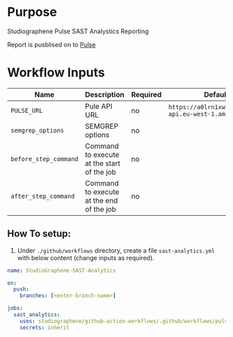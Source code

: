 # Purpose

Studiographene Pulse SAST Analystics Reporting

Report is pusblised on to [Pulse](https://pulse.studiographene.com)

# Workflow Inputs

| Name                  | Description                                | Required | Default                                                  |
| --------------------- | ------------------------------------------ | -------- | -------------------------------------------------------- |
| `PULSE_URL`           | Pule API URL                               | no       | `https://a0lrn1xwl4.execute-api.eu-west-1.amazonaws.com` |
| `semgrep_options`     | SEMGREP options                            | no       |                                                          |
| `before_step_command` | Command to execute at the start of the job | no       |                                                          |
| `after_step_command`  | Command to execute at the end of the job   | no       |                                                          |

## How To setup:

1. Under `./github/workflows` directory, create a file `sast-analytics.yml` with below content (change inputs as required).

```yaml
name: StudioGraphene-SAST-Analytics

on:
  push:
    branches: [<enter-branch-name>]

jobs:
  sast_analytics:
    uses: studiographene/github-action-workflows/.github/workflows/pulse-sast-analytics.yml@master # if you want alternatively pin to tag version version
    secrets: inherit
```
